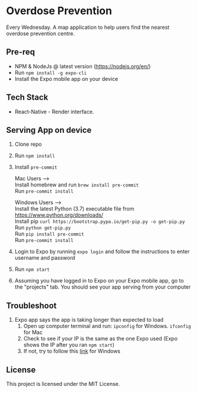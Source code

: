# Overdose Prevention

Every Wednesday.
A map application to help users find the nearest overdose prevention centre.

## Pre-req
- NPM & NodeJs @ latest version (https://nodejs.org/en/)
- Run `npm install -g expo-cli`
- Install the Expo mobile app on your device

## Tech Stack
- React-Native - Render interface.

## Serving App on device
1. Clone repo
2. Run `npm install`
3. Install `pre-commit`

   Mac Users -->\
   Install homebrew and run `brew install pre-commit`\
   Run `pre-commit install`

   Windows Users -->\
   Install the latest Python (3.7) executable file from <https://www.python.org/downloads/>\
   Install pip `curl https://bootstrap.pypa.io/get-pip.py -o get-pip.py`\
   Run `python get-pip.py`\
   Run `pip install pre-commit`\
   Run `pre-commit install`
4. Login to Expo by running `expo login` and follow the instructions to enter username and password
5. Run `npm start`
6. Assuming you have logged in to Expo on your Expo mobile app, go to the "projects" tab. You should see your app serving from your computer

## Troubleshoot
1. Expo app says the app is taking longer than expected to load
    1. Open up computer terminal and run: `ipconfig` for Windows. `ifconfig` for Mac
    2. Check to see if your IP is the same as the one Expo used (Expo shows the IP after you ran `npm start`)
    3. If not, try to follow this [link](https://answers.microsoft.com/en-us/windows/forum/windows_10-networking/adapter-priority-setting-unavailable-in-windows-10/d2b63caa-e77c-4b46-88b5-eeeaee00c306?auth=1) for Windows

## License
This project is licensed under the MIT License.
